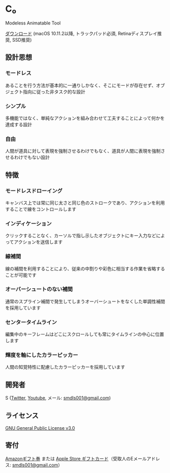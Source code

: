 # C₀
Modeless Animatable Tool

[ダウンロード](https://github.com/smdls/C0/releases/download/v0.3.0/C0-0.3.0.zip)  (macOS 10.11.2以降, トラックパッド必須, Retinaディスプレイ推奨, SSD推奨)

## 設計思想

### モードレス
あることを行う方法が基本的に一通りしかなく、そこにモードが存在せず、オブジェクト指向に従った非タスク的な設計

### シンプル
多機能ではなく、単純なアクションを組み合わせて工夫することによって何かを達成する設計

### 自由
人間が道具に対して表現を強制させるわけでもなく、道具が人間に表現を強制させるわけでもない設計

## 特徴

### モードレスドローイング
キャンバス上では常に同じ太さと同じ色のストロークであり、アクションを利用することで線をコントロールします

### インディケーション
クリックすることなく、カーソルで指し示したオブジェクトにキー入力などによってアクションを送信します

### 線補間
線の補間を利用することにより、従来の中割りや彩色に相当する作業を省略することが可能です

### オーバーシュートのない補間
通常のスプライン補間で発生してしまうオーバーシュートをなくした単調性補間を採用しています

### センタータイムライン
編集中のキーフレームはどこにスクロールしても常にタイムラインの中心に位置します

### 輝度を軸にしたカラーピッカー
人間の知覚特性に配慮したカラーピッカーを採用しています

## 開発者
S ([Twitter](https://twitter.com/smdls), [Youtube](https://www.youtube.com/channel/UCQ6kzSlb5Zi6-EvsGcZuDAw), メール: <smdls001@gmail.com>)

## ライセンス
[GNU General Public License v3.0](License.md)

## 寄付
[Amazonギフト券](https://www.amazon.co.jp/Amazonギフト券-Eメールタイプ/dp/BT00DHI8G4) または [Apple Store ギフトカード](https://www.apple.com/jp/shop/personalize/electronic?product=E_GIFT_CARDS)（受取人のEメールアドレス: <smdls001@gmail.com>）
